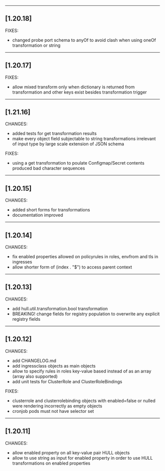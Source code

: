 ------------------
[1.20.18]
------------------
FIXES:
- changed probe port schema to anyOf to avoid clash when using oneOf transformation or string

------------------
[1.20.17]
------------------
FIXES:
- allow mixed transform only when dictionary is returned from transformation and other keys exist besides transformation trigger

------------------
[1.21.16]
------------------
CHANGES:
- added tests for get transformation results
- make every object field subjectable to string transformations irrelevant of input type by large scale extension of JSON schema

FIXES:
- using a get transformation to poulate Configmap/Secret contents produced bad 
character sequences

------------------
[1.20.15]
------------------
CHANGES:
- added short forms for transformations
- documentation improved

------------------
[1.20.14]
------------------
CHANGES:
- fix enabled properties allowed on policyrules in roles, envfrom and tls in ingresses
- allow shorter form of (index . "$") to access parent context

------------------
[1.20.13]
------------------

CHANGES:
- add hull.util.transformation.bool transformation
- BREAKING! change fields for registry population to overwrite any explicit registry fields 

------------------
[1.20.12]
------------------

CHANGES:
- add CHANGELOG.md
- add ingressclass objects as main objects
- allow to specify rules in roles key-value based instead of as an array (array also supported)
- add unit tests for ClusterRole and ClusterRoleBindings

FIXES: 
- clusterrole and clusterrolebinding objects with enabled=false or nulled were rendering incorrectly as empty objects 
- cronjob pods must not have selector set

------------------
[1.20.11]
------------------
CHANGES: 
- allow enabled property on all key-value pair HULL objects
- allow to use string as input for enabled property in order to use HULL transformations on enabled properties